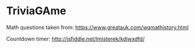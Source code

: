 # TriviaGAme

Math questions taken from:  https://www.greatauk.com/wqmathistory.html

Countdown timer:  http://jsfiddle.net/lmisterek/kdjwxdfd/